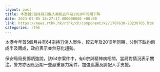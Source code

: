 ```yaml
---
layout: post
title: 本港首5個月持刀傷人案較去年及2019年同期下降
date: 2023-07-05 18:27:17.000000000 +08:00
link: https://news.rthk.hk/rthk/ch/component/k2/1707630-20230705.htm
categories: rthk
---
```


本港今年首5個月共有64宗持刀傷人案件，較去年及2019年同期，分別下跌約兩成半及兩成，政府表示並無惡化趨勢。

保安局局長鄧炳強說，該64宗案件中，有6宗與精神病相關，當局對情況表示關注。警方亦因應近期一些嚴重暴力案件，加強巡邏及調配人手支援。
